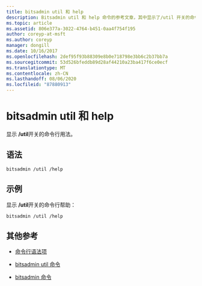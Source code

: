 ```yaml
---
title: bitsadmin util 和 help
description: Bitsadmin util 和 help 命令的参考文章，其中显示了/util 开关的命令行用法。
ms.topic: article
ms.assetid: 806e377a-3022-4764-b451-0aa4f754f195
author: coreyp-at-msft
ms.author: coreyp
manager: dongill
ms.date: 10/16/2017
ms.openlocfilehash: 2def95f93b88309e8b0e718798e3bb6c2b37bb7a
ms.sourcegitcommit: 53d526bfeddb89d28af44210a23ba417f6ce0ecf
ms.translationtype: MT
ms.contentlocale: zh-CN
ms.lasthandoff: 08/06/2020
ms.locfileid: "87880913"
---
```

# <a name="bitsadmin-util-and-help"></a>bitsadmin util 和 help

显示 **/util**开关的命令行用法。

## <a name="syntax"></a>语法

```
bitsadmin /util /help
```

## <a name="examples"></a>示例

显示 **/util**开关的命令行帮助：

```
bitsadmin /util /help
```

## <a name="additional-references"></a>其他参考

- [命令行语法项](command-line-syntax-key.md)

- [bitsadmin util 命令](bitsadmin-util.md)

- [bitsadmin 命令](bitsadmin.md)
